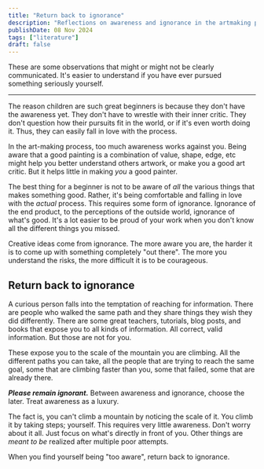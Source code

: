 ```yaml
---
title: "Return back to ignorance"
description: "Reflections on awareness and ignorance in the artmaking process"
publishDate: 08 Nov 2024
tags: ["literature"]
draft: false
---
```


These are some observations that might or might not be clearly communicated.
It's easier to understand if you have ever pursued something seriously yourself.

---

The reason children are such great beginners is because they don't have the awareness yet. They don't have to wrestle with their inner critic. They don't question how their pursuits fit in the world, or if it's even worth doing it. Thus, they can easily fall in love with the process.

In the art-making process, too much awareness works against you.
Being aware that a good painting is a combination of value, shape, edge, etc might help you better understand others artwork, or make you a good art critic. But it helps little in making *you* a good painter.

The best thing for a beginner is not to be aware of *all* the various things that makes something good. Rather, it's being comfortable and falling in love with the *actual* process.
This requires some form of ignorance. Ignorance of the end product, to the perceptions of the outside world, ignorance of what's good.
It's a lot easier to be proud of your work when you don't know all the different things you missed.

Creative ideas come from ignorance. The more aware you are, the harder it is to come up with something completely "out there". The more you understand the risks, the more difficult it is to be courageous.

## Return back to ignorance

A curious person falls into the temptation of reaching for information. There are people who walked the same path and they share things they wish they did differently. There are some great teachers, tutorials, blog posts, and books that expose you to all kinds of information. All correct, valid information. But those are not for you.

These expose you to the scale of the mountain you are climbing. All the different paths you can take, all the people that are trying to reach the same goal, some that are climbing faster than you, some that failed, some that are already there.

***Please remain ignorant.***
Between awareness and ignorance, choose the later. Treat awareness as a luxury.

The fact is, you can't climb a mountain by noticing the scale of it. You climb it by taking steps; yourself. This requires very little awareness. Don't worry about it all. Just focus on what's directly in front of you. Other things are *meant to be* realized after multiple poor attempts.


When you find yourself being "too aware", return back to ignorance.
